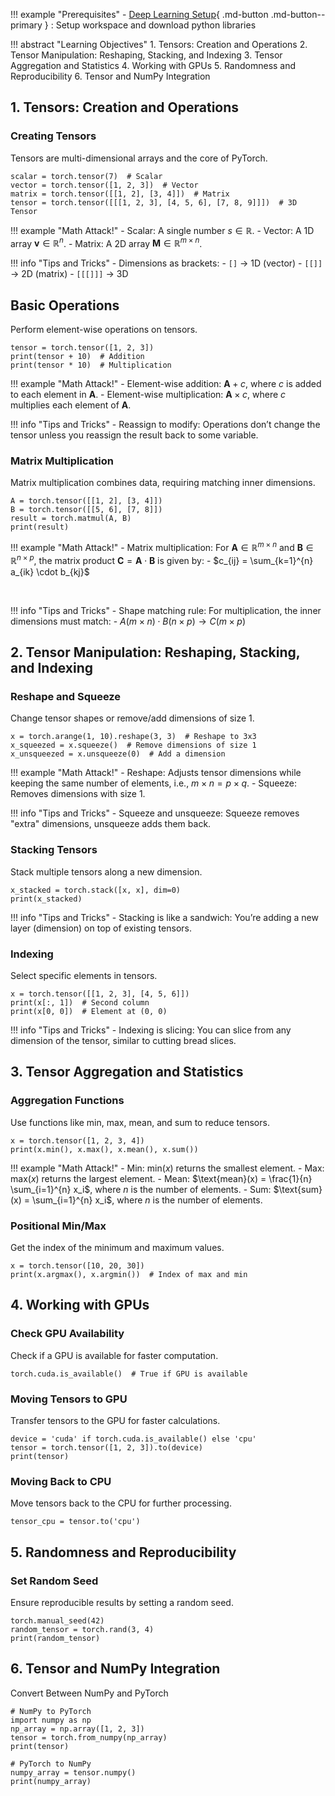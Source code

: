 
!!! example "Prerequisites"
    - [Deep Learning Setup](./00_setup.md){ .md-button .md-button--primary } : Setup workspace and download python libraries

!!! abstract "Learning Objectives"
    1. Tensors: Creation and Operations
    2. Tensor Manipulation: Reshaping, Stacking, and Indexing
    3. Tensor Aggregation and Statistics
    4. Working with GPUs
    5. Randomness and Reproducibility
    6. Tensor and NumPy Integration

## 1. Tensors: Creation and Operations
### Creating Tensors
Tensors are multi-dimensional arrays and the core of PyTorch.

```{python}
scalar = torch.tensor(7)  # Scalar
vector = torch.tensor([1, 2, 3])  # Vector
matrix = torch.tensor([[1, 2], [3, 4]])  # Matrix
tensor = torch.tensor([[[1, 2, 3], [4, 5, 6], [7, 8, 9]]])  # 3D Tensor
```

!!! example "Math Attack!"
    - Scalar: A single number $s \in \mathbb{R}$.
    - Vector: A 1D array $\mathbf{v} \in \mathbb{R}^n$.
    - Matrix: A 2D array $\mathbf{M} \in \mathbb{R}^{m \times n}$.

!!! info "Tips and Tricks"
    - Dimensions as brackets:
    - `[]` → 1D (vector)
    - `[[]]` → 2D (matrix)
    - `[[[]]]` → 3D


## Basic Operations
Perform element-wise operations on tensors.

```{python}
tensor = torch.tensor([1, 2, 3])
print(tensor + 10)  # Addition
print(tensor * 10)  # Multiplication
```

!!! example "Math Attack!"
    - Element-wise addition: $\mathbf{A} + c$, where $c$ is added to each element in $\mathbf{A}$.
    - Element-wise multiplication: $\mathbf{A} \times c$, where $c$ multiplies each element of $\mathbf{A}$.

!!! info "Tips and Tricks"
    - Reassign to modify: Operations don’t change the tensor unless you reassign the result back to some variable.


### Matrix Multiplication
Matrix multiplication combines data, requiring matching inner dimensions.

```{python}
A = torch.tensor([[1, 2], [3, 4]])
B = torch.tensor([[5, 6], [7, 8]])
result = torch.matmul(A, B)
print(result)
```

!!! example "Math Attack!"
    - Matrix multiplication: For $\mathbf{A} \in \mathbb{R}^{m \times n}$ and $\mathbf{B} \in \mathbb{R}^{n \times p}$, the matrix product $\mathbf{C} = \mathbf{A} \cdot \mathbf{B}$ is given by:
    - $c_{ij} = \sum_{k=1}^{n} a_{ik} \cdot b_{kj}$

​
 
!!! info "Tips and Tricks"
    - Shape matching rule: For multiplication, the inner dimensions must match:
    - $A(m \times n) \cdot B(n \times p) \rightarrow C(m \times p)$
    
## 2. Tensor Manipulation: Reshaping, Stacking, and Indexing
### Reshape and Squeeze
Change tensor shapes or remove/add dimensions of size 1.

```{python}
x = torch.arange(1, 10).reshape(3, 3)  # Reshape to 3x3
x_squeezed = x.squeeze()  # Remove dimensions of size 1
x_unsqueezed = x.unsqueeze(0)  # Add a dimension
```

!!! example "Math Attack!"
    - Reshape: Adjusts tensor dimensions while keeping the same number of elements, i.e., $m \times n = p \times q$.
    - Squeeze: Removes dimensions with size 1.
    
!!! info "Tips and Tricks"
    - Squeeze and unsqueeze: Squeeze removes "extra" dimensions, unsqueeze adds them back.

### Stacking Tensors
Stack multiple tensors along a new dimension.

```{python}
x_stacked = torch.stack([x, x], dim=0)
print(x_stacked)
```

!!! info "Tips and Tricks"
    - Stacking is like a sandwich: You’re adding a new layer (dimension) on top of existing tensors.

### Indexing
Select specific elements in tensors.

```{python}
x = torch.tensor([[1, 2, 3], [4, 5, 6]])
print(x[:, 1])  # Second column
print(x[0, 0])  # Element at (0, 0)
```

!!! info "Tips and Tricks"
    - Indexing is slicing: You can slice from any dimension of the tensor, similar to cutting bread slices.

## 3. Tensor Aggregation and Statistics
### Aggregation Functions
Use functions like min, max, mean, and sum to reduce tensors.

```{python}
x = torch.tensor([1, 2, 3, 4])
print(x.min(), x.max(), x.mean(), x.sum())
```

!!! example "Math Attack!"
    - Min: $\text{min}(x)$ returns the smallest element.
    - Max: $\text{max}(x)$ returns the largest element.
    - Mean: $\text{mean}(x) = \frac{1}{n} \sum_{i=1}^{n} x_i$, where $n$ is the number of elements.
    - Sum: $\text{sum}(x) = \sum_{i=1}^{n} x_i$, where $n$ is the number of elements.

### Positional Min/Max
Get the index of the minimum and maximum values.

```{python}
x = torch.tensor([10, 20, 30])
print(x.argmax(), x.argmin())  # Index of max and min
```

## 4. Working with GPUs
### Check GPU Availability
Check if a GPU is available for faster computation.

```{python}
torch.cuda.is_available()  # True if GPU is available
```

### Moving Tensors to GPU
Transfer tensors to the GPU for faster calculations.

```{python}
device = 'cuda' if torch.cuda.is_available() else 'cpu'
tensor = torch.tensor([1, 2, 3]).to(device)
print(tensor)
```

### Moving Back to CPU
Move tensors back to the CPU for further processing.

```{python}
tensor_cpu = tensor.to('cpu')
```
    
## 5. Randomness and Reproducibility
### Set Random Seed
Ensure reproducible results by setting a random seed.

```{python}
torch.manual_seed(42)
random_tensor = torch.rand(3, 4)
print(random_tensor)
```

## 6. Tensor and NumPy Integration
Convert Between NumPy and PyTorch

```{python}
# NumPy to PyTorch
import numpy as np
np_array = np.array([1, 2, 3])
tensor = torch.from_numpy(np_array)
print(tensor)
```

```{python}
# PyTorch to NumPy
numpy_array = tensor.numpy()
print(numpy_array)
```

